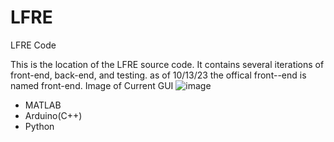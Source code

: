 # LFRE
LFRE Code

This is the location of the LFRE source code. It contains several iterations of front-end, back-end, and testing.
as of 10/13/23 the  offical front--end is named front-end.
Image of Current GUI
![image](https://github.com/izukaike/LFRE/assets/117411866/c111d944-3847-4e29-956c-c94e0834fe82)



- MATLAB
- Arduino(C++)
- Python 

